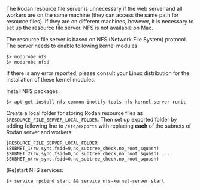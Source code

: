 The Rodan resource file server is unnecessary if the web server and all workers are on the same machine (they can access the same path for resource files). If they are on different machines, however, it is necessary to set up the resource file server. NFS is not available on Mac.

The resource file server is based on NFS (Network File System) protocol. The server needs to enable following kernel modules:

````
$> modprobe nfs
$> modprobe nfsd
````

If there is any error reported, please consult your Linux distribution for the installation of these kernel modules.

Install NFS packages:

````
$> apt-get install nfs-common inotify-tools nfs-kernel-server runit
````

Create a local folder for storing Rodan resource files as `$RESOURCE_FILE_SERVER_LOCAL_FOLDER`. Then set up exported folder by adding following line to `/etc/exports` with replacing **each** of the subnets of Rodan server and workers:

````
$RESOURCE_FILE_SERVER_LOCAL_FOLDER $SUBNET_1(rw,sync,fsid=0,no_subtree_check,no_root_squash) $SUBNET_2(rw,sync,fsid=0,no_subtree_check,no_root_squash) ... $SUBNET_n(rw,sync,fsid=0,no_subtree_check,no_root_squash)
````

(Re)start NFS services:

````
$> service rpcbind start && service nfs-kernel-server start
````
